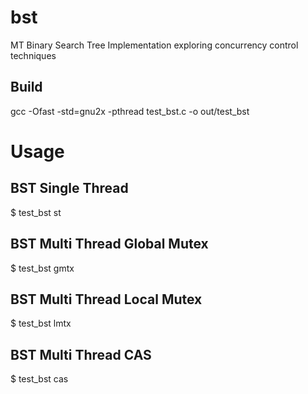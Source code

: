 # bst
MT Binary Search Tree Implementation exploring concurrency control techniques

## Build
gcc -Ofast -std=gnu2x -pthread test_bst.c -o out/test_bst

# Usage
## BST Single Thread
$ test_bst st <inserts>

## BST Multi Thread Global Mutex
$ test_bst gmtx <threads> <inserts>

## BST Multi Thread Local Mutex
$ test_bst lmtx <threads> <inserts>

## BST Multi Thread CAS
$ test_bst cas <threads> <inserts>